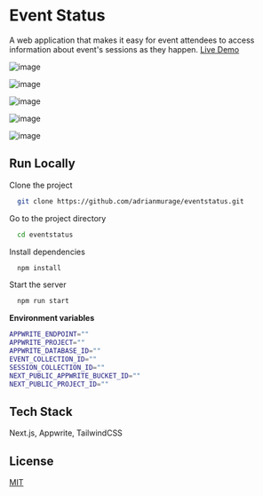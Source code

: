 
# Event Status

A web application that makes it easy for event attendees to access information about event's sessions as they happen.
[Live Demo](https://eventstatus.vercel.app/)

![image](https://github.com/adrianmurage/eventstatus/assets/47227271/71ed5e1a-6049-47cc-950b-149995ac47d5)

![image](https://github.com/adrianmurage/eventstatus/assets/47227271/c7209320-8d28-466a-9cfc-8fa3385d5f27)

![image](https://github.com/adrianmurage/eventstatus/assets/47227271/bd4a1208-ff03-418b-8df9-156009eb94c4)

![image](https://github.com/adrianmurage/eventstatus/assets/47227271/8d3fe650-2218-447d-be7e-fc98490d35a5)

![image](https://github.com/adrianmurage/eventstatus/assets/47227271/423e703b-661e-4436-bc5d-1eaaf167a1df)

## Run Locally

Clone the project

```bash
  git clone https://github.com/adrianmurage/eventstatus.git
```

Go to the project directory

```bash
  cd eventstatus
```

Install dependencies

```bash
  npm install
```

Start the server

```bash
  npm run start
```

**Environment variables**
```bash
APPWRITE_ENDPOINT=""
APPWRITE_PROJECT=""
APPWRITE_DATABASE_ID=""
EVENT_COLLECTION_ID=""
SESSION_COLLECTION_ID=""
NEXT_PUBLIC_APPWRITE_BUCKET_ID=""
NEXT_PUBLIC_PROJECT_ID=""

```
## Tech Stack

Next.js, Appwrite, TailwindCSS
## License

[MIT](https://choosealicense.com/licenses/mit/)


